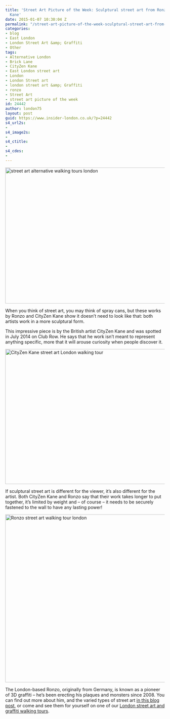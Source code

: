 ```yaml
---
title: 'Street Art Picture of the Week: Sculptural street art from Ronzo and CityZen
  Kane'
date: 2015-01-07 10:30:04 Z
permalink: "/street-art-picture-of-the-week-sculptural-street-art-from-ronzo-and-cityzen-kane/"
categories:
- blog
- East London
- London Street Art &amp; Graffiti
- Other
tags:
- Alternative London
- Brick Lane
- CityZen Kane
- East London street art
- London
- London Street art
- london street art &amp; Graffiti
- ronzo
- Street Art
- street art picture of the week
id: 24442
author: london75
layout: post
guid: https://www.insider-london.co.uk/?p=24442
s4_url2s:
- 
s4_image2s:
- 
s4_ctitle:
- 
s4_cdes:
- 
---
```


<img class="aligncenter wp-image-24445 size-full" src="/wp-content/uploads/2015/01/19a_mini.jpg" alt="street art alternative walking tours london" width="569" height="430" />

When you think of street art, you may think of spray cans, but these works by Ronzo and CityZen Kane show it doesn&#8217;t need to look like that: both artists work in a more sculptural form.

This impressive piece is by the British artist CityZen Kane and was spotted in July 2014 on Club Row. He says that he work isn&#8217;t meant to represent anything specific, more that it will arouse curiosity when people discover it.

<img class="aligncenter wp-image-24446 size-full" src="/wp-content/uploads/2015/01/19b_mini.jpg" alt="CityZen Kane street art London walking tour" width="569" height="427" />

If sculptural street art is different for the viewer, it&#8217;s also different for the artist. Both CityZen Kane and Ronzo say that their work takes longer to put together, it&#8217;s limited by weight and &#8211; of course &#8211; it needs to be securely fastened to the wall to have any lasting power!

<img class="aligncenter wp-image-24447 size-full" src="/wp-content/uploads/2015/01/10_mini.jpg" alt="Ronzo street art walking tour london" width="569" height="531" />

The London-based Ronzo, originally from Germany, is known as a pioneer of 3D graffiti &#8211; he&#8217;s been erecting his plaques and monsters since 2008. You can find out more about him, and the varied types of street art [in this blog post](/the-many-forms-of-street-art/), or come and see them for yourself on one of our <a href="https://www.insider-london.co.uk/london-graffiti-artists-walking-tours/" target="_blank">London street art and graffiti walking tours</a>.